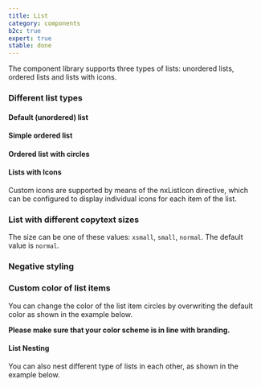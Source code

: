 ```yaml
---
title: List
category: components
b2c: true
expert: true
stable: done
---
```

The component library supports three types of lists: unordered lists, ordered lists and lists with icons.

### Different list types

#### Default (unordered) list

<!-- example(list-unordered) -->

#### Simple ordered list

<!-- example(list-ordered) -->

#### Ordered list with circles

<!-- example(list-circles) -->

#### Lists with Icons
Custom icons are supported by means of the nxListIcon directive, which can be configured to display individual icons for each item of the list.

<!-- example(list-icons) -->

### List with different copytext sizes
The size can be one of these values: `xsmall`, `small`, `normal`. The default value is `normal`.

<!-- example(list-copytext) -->

### Negative styling

<!-- example(list-negative) -->

### Custom color of list items
You can change the color of the list item circles by overwriting the default color as shown in the example below.

**Please make sure that your color scheme is in line with branding.**

<!-- example(list-custom-color) -->

#### List Nesting
You can also nest different type of lists in each other, as shown in the example below.

<!-- example(list-nesting) -->
